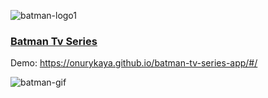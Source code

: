 ![batman-logo1](https://user-images.githubusercontent.com/40173569/71555190-4a39e780-2a3a-11ea-9670-4c814bb974fb.jpg)

### **[Batman Tv Series](https://onurykaya.github.io/batman-tv-series-app/#/)** 

Demo: https://onurykaya.github.io/batman-tv-series-app/#/

![batman-gif](https://user-images.githubusercontent.com/40173569/71555189-4017e900-2a3a-11ea-9b94-81c68159c754.gif)
